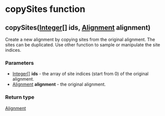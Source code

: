 copySites function
==================
copySites([Integer[]](../types/Integer[].md) **ids**, [Alignment](../types/Alignment.md) **alignment**)
-------------------------------------------------------------------------------------------------------

Create a new alignment by copying sites from the original alignment. The sites can be duplicated. Use other function to sample or manipulate the site indices.

### Parameters

- [Integer[]](../types/Integer[].md) **ids** - the array of site indices (start from 0) of the original alignment.
- [Alignment](../types/Alignment.md) **alignment** - the original alignment.

### Return type

[Alignment](../types/Alignment.md)



